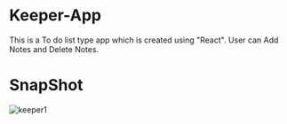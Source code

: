 # Keeper-App
This is a To do list type app which is created using "React". User can Add Notes and Delete Notes.
# SnapShot
![keeper1](https://user-images.githubusercontent.com/38862469/205652013-85a66872-d8b5-4668-af6c-d4978e6fffd9.png)
